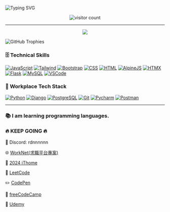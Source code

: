 ![Typing SVG](https://readme-typing-svg.herokuapp.com/?lines=Welcome+to+my+GitHub+(ﾉ◕ヮ◕)ﾉ*:･ﾟ✧;I+am+RDNNNNN(Ma)+(◕‿◕);Good+morning🌞,+In+case+I+don%27t+see+you;Good+afternoon🌇,+Good+evening🌆,+and+good+night!🌙&center=true&width=1000&height=50&color=00FF00)

<div align="center">
  <img src="https://hits.seeyoufarm.com/api/count/incr/badge.svg?url=https%3A%2F%2Fgithub.com%2FRDNNNNN%2F&count_bg=%2379C83D&title_bg=%23555555&icon=&icon_color=%23E7E7E7&title=visits&edge_flat=false" alt="visitor count" />
</div>

---

<div align="center">
  <img src=https://github-readme-stats.vercel.app/api/top-langs/?username=RDNNNNN&layout=compact&theme=radical
/>
</div>



![GitHub Trophies](https://github-profile-trophy.vercel.app/?username=RDNNNNN&theme=gruvbox)

### 🗄️ Technical Skills

[![JavaScript](https://skillicons.dev/icons?i=js)](https://developer.mozilla.org/en-US/docs/Web/JavaScript) 
[![Tailwind](https://skillicons.dev/icons?i=tailwind)](https://tailwindcss.com/)
[![Bootstrap](https://skillicons.dev/icons?i=bootstrap)](https://getbootstrap.com/)
[![CSS](https://skillicons.dev/icons?i=css)](https://developer.mozilla.org/en-US/docs/Web/CSS)
[![HTML](https://skillicons.dev/icons?i=html)](https://developer.mozilla.org/en-US/docs/Web/HTML)
[![AlpineJS](https://skillicons.dev/icons?i=alpinejs)](https://alpinejs.dev/) 
[![HTMX](https://skillicons.dev/icons?i=htmx)](https://htmx.org/)
[![Flask](https://skillicons.dev/icons?i=flask)](https://flask.palletsprojects.com/en/3.0.x/) 
[![MySQL](https://skillicons.dev/icons?i=mysql)](https://www.mysql.com/)
[![VSCode](https://skillicons.dev/icons?i=vscode)](https://code.visualstudio.com/)

### 💼 Workplace Tech Stack

[![Python](https://skillicons.dev/icons?i=py)](https://www.python.org/) 
[![Django](https://skillicons.dev/icons?i=django)](https://www.djangoproject.com/) 
[![PostgreSQL](https://skillicons.dev/icons?i=postgres)](https://www.postgresql.org/)
[![Git](https://skillicons.dev/icons?i=git)](https://git-scm.com/)
[![Pycharm](https://skillicons.dev/icons?i=pycharm)](https://www.jetbrains.com/pycharm/)
[![Postman](https://skillicons.dev/icons?i=postman)](https://www.postman.com/)

---

### 📚 I am learning programming languages.

### 🔥 KEEP GOING 🔥

💬 Discord: rdnnnnnn

🌐 [WorkNet(求職平台專案)](https://github.com/astrocamp/17th-WorkNet)

📝 [2024 iThome](https://ithelp.ithome.com.tw/users/20168290/ironman/7118)

🌟 [LeetCode](https://leetcode.com/u/RDNNN/) 

✏️ [CodePen](https://codepen.io/RDNNNNN)

📖 [freeCodeCamp](https://www.freecodecamp.org/RDNNN) 

📒 [Udemy](https://www.udemy.com/user/ma-yu-deng/)











